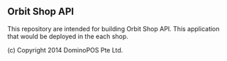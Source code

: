 ## Orbit Shop API

This repository are intended for building Orbit Shop API. This application that
would be deployed in the each shop.

(c) Copyright 2014 DominoPOS Pte Ltd.
